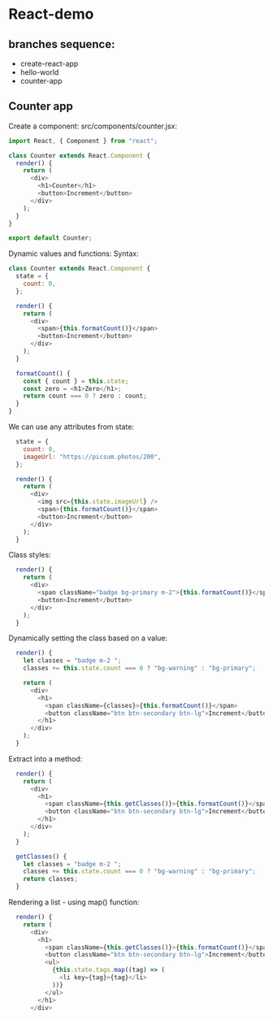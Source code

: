 # React-demo

## branches sequence:

- create-react-app
- hello-world
- counter-app



## Counter app

Create a component:
src/components/counter.jsx:

```javascript
import React, { Component } from "react";

class Counter extends React.Component {
  render() {
    return (
      <div>
        <h1>Counter</h1>
        <button>Increment</button>
      </div>
    );
  }
}

export default Counter;
```

Dynamic values and functions: Syntax:
```javascript
class Counter extends React.Component {
  state = {
    count: 0,
  };

  render() {
    return (
      <div>
        <span>{this.formatCount()}</span>
        <button>Increment</button>
      </div>
    );
  }

  formatCount() {
    const { count } = this.state;
    const zero = <h1>Zero</h1>;
    return count === 0 ? zero : count;
  }
}
```

We can use any attributes from state:

```javascript
  state = {
    count: 0,
    imageUrl: "https://picsum.photos/200",
  };

  render() {
    return (
      <div>
        <img src={this.state.imageUrl} />
        <span>{this.formatCount()}</span>
        <button>Increment</button>
      </div>
    );
  }
```

Class styles:
```javascript
  render() {
    return (
      <div>
        <span className="badge bg-primary m-2">{this.formatCount()}</span>
        <button>Increment</button>
      </div>
    );
  }
```

Dynamically setting the class based on a value:

```javascript
  render() {
    let classes = "badge m-2 ";
    classes += this.state.count === 0 ? "bg-warning" : "bg-primary";

    return (
      <div>
        <h1>
          <span className={classes}>{this.formatCount()}</span>
          <button className="btn btn-secondary btn-lg">Increment</button>
        </h1>
      </div>
    );
  }
```

Extract into a method:
```javascript
  render() {
    return (
      <div>
        <h1>
          <span className={this.getClasses()}>{this.formatCount()}</span>
          <button className="btn btn-secondary btn-lg">Increment</button>
        </h1>
      </div>
    );
  }

  getClasses() {
    let classes = "badge m-2 ";
    classes += this.state.count === 0 ? "bg-warning" : "bg-primary";
    return classes;
  }
```

Rendering a list - using map() function:
```javascript
  render() {
    return (
      <div>
        <h1>
          <span className={this.getClasses()}>{this.formatCount()}</span>
          <button className="btn btn-secondary btn-lg">Increment</button>
          <ul>
            {this.state.tags.map((tag) => (
              <li key={tag}>{tag}</li>
            ))}
          </ul>
        </h1>
      </div>
```

```javascript

```

```javascript

```